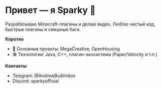 # Привет — я Sparky 👋

Разрабатываю Minecraft-плагины и делаю видео. Люблю чистый код, быстрые плагины и смешные баги.

**Коротко**
- 🔧 Основные проекты: MegaCreative, OpenHousing
- 🛠 Технологии: Java, C++, плагин-экосистема (Paper/Velocity и т.п.)

**Контакты**
- Telegram: @AndrewBudilnikov
- Discord: sparkyofficial
